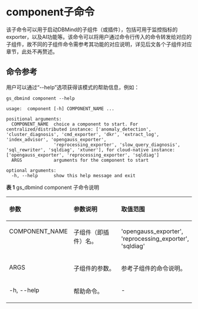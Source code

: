 # component子命令<a name="ZH-CN_TOPIC_0000002293307665"></a>

该子命令可以用于启动DBMind的子组件（或插件），包括可用于监控指标的exporter，以及AI功能等。该命令可以将用户通过命令行传入的命令转发给对应的子组件，故不同的子组件命令需参考其功能的对应说明，详见后文各个子组件对应章节，此处不再赘述。

## 命令参考<a name="zh-cn_topic_0000002242300305_section826919344421"></a>

用户可以通过“--help”选项获得该模式的帮助信息，例如：

```
gs_dbmind component --help
```

```
usage:  component [-h] COMPONENT_NAME ...

positional arguments:
  COMPONENT_NAME  choice a component to start. For centralized/distributed instance: ['anomaly_detection', 'cluster_diagnosis', 'cmd_exporter', 'dkr', 'extract_log', 'index_advisor', 'opengauss_exporter',
                  'reprocessing_exporter', 'slow_query_diagnosis', 'sql_rewriter', 'sqldiag', 'xtuner'], for cloud-native instance: ['opengauss_exporter', 'reprocessing_exporter', 'sqldiag']
  ARGS            arguments for the component to start

optional arguments:
  -h, --help      show this help message and exit
```

**表 1**  gs\_dbmind component 子命令说明

<a name="zh-cn_topic_0000002242300305_zh-cn_topic_0283137337_table628178124515"></a>
<table><thead align="left"><tr id="zh-cn_topic_0000002242300305_zh-cn_topic_0283137337_row162968174512"><th class="cellrowborder" valign="top" width="33.3033303330333%" id="mcps1.2.4.1.1"><p id="zh-cn_topic_0000002242300305_zh-cn_topic_0283137337_p1129138144517"><a name="zh-cn_topic_0000002242300305_zh-cn_topic_0283137337_p1129138144517"></a><a name="zh-cn_topic_0000002242300305_zh-cn_topic_0283137337_p1129138144517"></a>参数</p>
</th>
<th class="cellrowborder" valign="top" width="33.36333633363336%" id="mcps1.2.4.1.2"><p id="zh-cn_topic_0000002242300305_zh-cn_topic_0283137337_p2029181454"><a name="zh-cn_topic_0000002242300305_zh-cn_topic_0283137337_p2029181454"></a><a name="zh-cn_topic_0000002242300305_zh-cn_topic_0283137337_p2029181454"></a>参数说明</p>
</th>
<th class="cellrowborder" valign="top" width="33.33333333333333%" id="mcps1.2.4.1.3"><p id="zh-cn_topic_0000002242300305_zh-cn_topic_0283137337_p6291382451"><a name="zh-cn_topic_0000002242300305_zh-cn_topic_0283137337_p6291382451"></a><a name="zh-cn_topic_0000002242300305_zh-cn_topic_0283137337_p6291382451"></a>取值范围</p>
</th>
</tr>
</thead>
<tbody><tr id="zh-cn_topic_0000002242300305_row16616112314312"><td class="cellrowborder" valign="top" width="33.3033303330333%" headers="mcps1.2.4.1.1 "><p id="zh-cn_topic_0000002242300305_p6616122313314"><a name="zh-cn_topic_0000002242300305_p6616122313314"></a><a name="zh-cn_topic_0000002242300305_p6616122313314"></a>COMPONENT_NAME</p>
</td>
<td class="cellrowborder" valign="top" width="33.36333633363336%" headers="mcps1.2.4.1.2 "><p id="zh-cn_topic_0000002242300305_p5616423334"><a name="zh-cn_topic_0000002242300305_p5616423334"></a><a name="zh-cn_topic_0000002242300305_p5616423334"></a>子组件（即插件）名。</p>
</td>
<td class="cellrowborder" valign="top" width="33.33333333333333%" headers="mcps1.2.4.1.3 "><p id="zh-cn_topic_0000002242300305_p62652356253"><a name="zh-cn_topic_0000002242300305_p62652356253"></a><a name="zh-cn_topic_0000002242300305_p62652356253"></a>'opengauss_exporter', 'reprocessing_exporter', 'sqldiag'</p>
</td>
</tr>
<tr id="zh-cn_topic_0000002242300305_row185495841018"><td class="cellrowborder" valign="top" width="33.3033303330333%" headers="mcps1.2.4.1.1 "><p id="zh-cn_topic_0000002242300305_p279475074419"><a name="zh-cn_topic_0000002242300305_p279475074419"></a><a name="zh-cn_topic_0000002242300305_p279475074419"></a>ARGS</p>
</td>
<td class="cellrowborder" valign="top" width="33.36333633363336%" headers="mcps1.2.4.1.2 "><p id="zh-cn_topic_0000002242300305_p179375010446"><a name="zh-cn_topic_0000002242300305_p179375010446"></a><a name="zh-cn_topic_0000002242300305_p179375010446"></a>子组件的参数。</p>
</td>
<td class="cellrowborder" valign="top" width="33.33333333333333%" headers="mcps1.2.4.1.3 "><p id="zh-cn_topic_0000002242300305_p1979295084412"><a name="zh-cn_topic_0000002242300305_p1979295084412"></a><a name="zh-cn_topic_0000002242300305_p1979295084412"></a>参考子组件的命令说明。</p>
</td>
</tr>
<tr id="zh-cn_topic_0000002242300305_zh-cn_topic_0283137337_row162915844513"><td class="cellrowborder" valign="top" width="33.3033303330333%" headers="mcps1.2.4.1.1 "><p id="zh-cn_topic_0000002242300305_zh-cn_topic_0283137337_p132968134510"><a name="zh-cn_topic_0000002242300305_zh-cn_topic_0283137337_p132968134510"></a><a name="zh-cn_topic_0000002242300305_zh-cn_topic_0283137337_p132968134510"></a>-h, --help</p>
</td>
<td class="cellrowborder" valign="top" width="33.36333633363336%" headers="mcps1.2.4.1.2 "><p id="zh-cn_topic_0000002242300305_zh-cn_topic_0283137337_p152474092416"><a name="zh-cn_topic_0000002242300305_zh-cn_topic_0283137337_p152474092416"></a><a name="zh-cn_topic_0000002242300305_zh-cn_topic_0283137337_p152474092416"></a>帮助命令。</p>
</td>
<td class="cellrowborder" valign="top" width="33.33333333333333%" headers="mcps1.2.4.1.3 "><p id="zh-cn_topic_0000002242300305_zh-cn_topic_0283137337_p94668717174"><a name="zh-cn_topic_0000002242300305_zh-cn_topic_0283137337_p94668717174"></a><a name="zh-cn_topic_0000002242300305_zh-cn_topic_0283137337_p94668717174"></a>-</p>
</td>
</tr>
</tbody>
</table>

